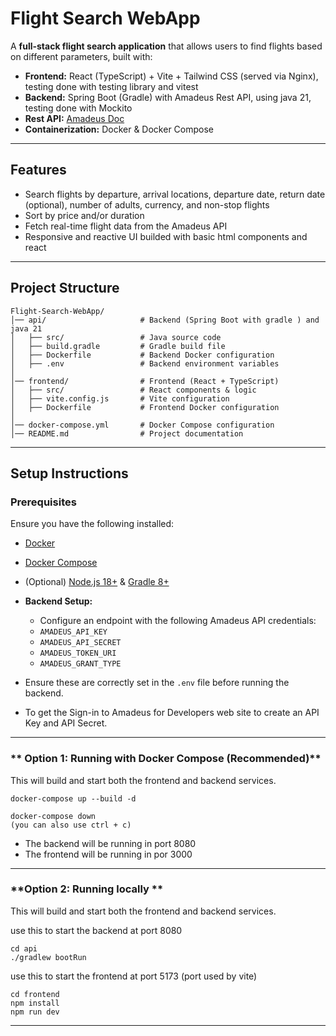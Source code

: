 #  Flight Search WebApp

A **full-stack flight search application** that allows users to find flights based on different parameters, built with:
- **Frontend:** React (TypeScript) + Vite + Tailwind CSS (served via Nginx), testing done with testing library and vitest
- **Backend:** Spring Boot (Gradle) with Amadeus Rest API, using java 21, testing done with Mockito
- **Rest API:** [Amadeus Doc](https://developers.amadeus.com/self-service/apis-docs/guides/developer-guides/quick-start/#video-tutorial)
- **Containerization:** Docker & Docker Compose

---

## Features
- Search flights by departure, arrival locations, departure date, return date (optional), number of adults, currency, and non-stop flights
- Sort by price and/or duration
- Fetch real-time flight data from the Amadeus API
- Responsive and reactive UI builded with basic html components and react

---

## Project Structure
```
Flight-Search-WebApp/
│── api/                     # Backend (Spring Boot with gradle ) and java 21
│   ├── src/                 # Java source code
│   ├── build.gradle         # Gradle build file
│   ├── Dockerfile           # Backend Docker configuration
│   ├── .env                 # Backend environment variables
│
│── frontend/                # Frontend (React + TypeScript)
│   ├── src/                 # React components & logic
│   ├── vite.config.js       # Vite configuration
│   ├── Dockerfile           # Frontend Docker configuration
│
│── docker-compose.yml       # Docker Compose configuration
│── README.md                # Project documentation
```

---

## Setup Instructions

### **Prerequisites**
Ensure you have the following installed:
- [Docker](https://www.docker.com/)
- [Docker Compose](https://docs.docker.com/compose/)
- (Optional) [Node.js 18+](https://nodejs.org/) & [Gradle 8+](https://gradle.org/)

- **Backend Setup:**  
  - Configure an endpoint with the following Amadeus API credentials:  
   - `AMADEUS_API_KEY`  
   - `AMADEUS_API_SECRET`  
   - `AMADEUS_TOKEN_URI`  
   - `AMADEUS_GRANT_TYPE`
 - Ensure these are correctly set in the `.env` file before running the backend.
 - To get the Sign-in to Amadeus for Developers web site to create an API Key and API Secret.

---

### ** Option 1: Running with Docker Compose (Recommended)**
This will build and start both the frontend and backend services.

```command to build the docker compose and get it up running
docker-compose up --build -d
```
```command to bring it down
docker-compose down
(you can also use ctrl + c)
```
 - The backend will be running in port 8080
 - The frontend will be running in por 3000
---
### **Option 2: Running locally **
This will build and start both the frontend and backend services.

use this to start the backend at port 8080
``` 
cd api
./gradlew bootRun
```
use this to start the frontend at port 5173 (port used by vite)
```
cd frontend
npm install
npm run dev
```
---





